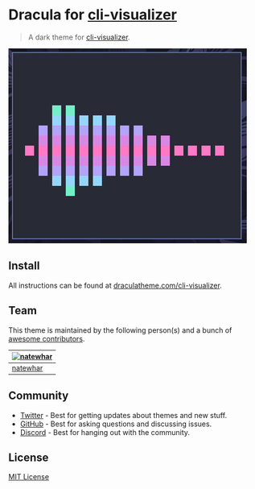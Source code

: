 # Dracula for [cli-visualizer](https://github.com/dpayne/cli-visualizer)

> A dark theme for [cli-visualizer](https://web.archive.org/web/20241018044754/https://github.com/dpayne/cli-visualizer).

![Screenshot](./screenshot.png)

## Install

All instructions can be found at [draculatheme.com/cli-visualizer](https://draculatheme.com/cli-visualizer).

## Team

This theme is maintained by the following person(s) and a bunch of [awesome contributors](https://github.com/dracula/foobar/graphs/contributors).

| [![natewhar](https://github.com/natewhar.png?size=100)](https://github.com/natewhar) |
| ------------------------------------------------------------------------------------ |
| [natewhar](https://github.com/natewhar)                                              |

## Community

- [Twitter](https://twitter.com/draculatheme) - Best for getting updates about themes and new stuff.
- [GitHub](https://github.com/dracula/dracula-theme/discussions) - Best for asking questions and discussing issues.
- [Discord](https://draculatheme.com/discord-invite) - Best for hanging out with the community.

## License

[MIT License](./LICENSE)
